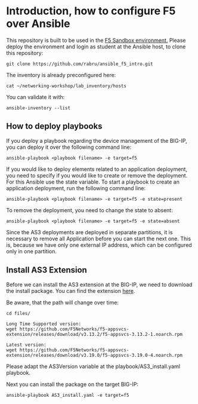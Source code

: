 # Introduction, how to configure F5 over Ansible

This repository is built to be used in the [F5 Sandbox environment.](https://clouddocs.f5.com/training/automation-sandbox/) Please deploy the environment and login as student at the Ansible host, to clone this repository:

```
git clone https://github.com/rabru/ansible_f5_intro.git
```

The inventory is already preconfigured here:

```
cat ~/networking-workshop/lab_inventory/hosts
```

You can validate it with:

```
ansible-inventory --list
```

## How to deploy playbooks
If you deploy a playbook regarding the device management of the BIG-IP, you can deploy it over the following command line: 

```
ansible-playbook <playbook filename> -e target=f5
```
If you would like to deploy elements related to an application deployment, you need to specify if you would like to create or remove the deployment. For this Ansible use the state variable.
To start a playbook to create an application deployment, run the following command line:

```
ansible-playbook <playbook filename> -e target=f5 -e state=present
```

To remove the deployment, you need to change the state to absent:

```
ansible-playbook <playbook filename> -e target=f5 -e state=absent
```

Since the AS3 deployments are deployed in separate partitions, it is necessary to remove all Application before you can start the next one. This is, because we have only one external IP address, which can be configured only in one partition.

## Install AS3 Extension

Before we can install the AS3 extension at the BIG-IP, we need to download the install package. You can find the extension [here](https://github.com/F5Networks/f5-appsvcs-extension/releases). 

Be aware, that the path will change over time:
```
cd files/

Long Time Supported version:
wget https://github.com/F5Networks/f5-appsvcs-extension/releases/download/v3.13.2/f5-appsvcs-3.13.2-1.noarch.rpm

Latest version:
wget https://github.com/F5Networks/f5-appsvcs-extension/releases/download/v3.19.0/f5-appsvcs-3.19.0-4.noarch.rpm
```

Please adapt the AS3Version variable at the playbook/AS3_install.yaml playbook.

Next you can install the package on the target BIG-IP:

```
ansible-playbook AS3_install.yaml -e target=f5
```

